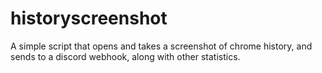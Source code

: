 # historyscreenshot
A simple script that opens and takes a screenshot of chrome history, and sends to a discord webhook, along with other statistics.
